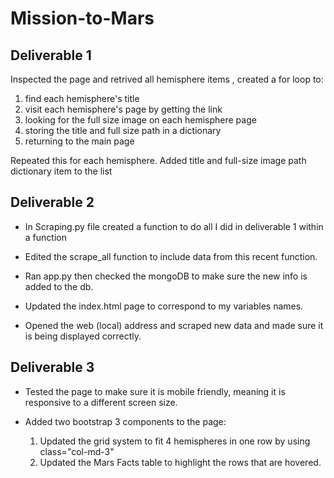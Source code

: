 # Mission-to-Mars

## Deliverable 1

Inspected the page and retrived all hemisphere items , created a for loop to:

1) find each hemisphere's title
2) visit each hemisphere's page by getting the link
3) looking for the full size image on each hemisphere page
4) storing the title and full size path in a dictionary
5) returning to the main page 

Repeated this for each hemisphere.
Added title and full-size image path dictionary item to the list

## Deliverable 2

- In Scraping.py file created a function to do all I did in deliverable 1 within a function

- Edited the scrape_all function to include data from this recent function.

- Ran app.py then checked the mongoDB to make sure the new info is added to the db.

- Updated the index.html page to correspond to my variables names.

- Opened the web (local) address and scraped new data and made sure it is being displayed correctly.


## Deliverable 3

- Tested the page to make sure it is mobile friendly, meaning it is responsive to a different screen size.

- Added two bootstrap 3 components to the page:

  1) Updated the grid system to fit 4 hemispheres in one row by using  class="col-md-3"
  2) Updated the Mars Facts table to highlight the rows that are hovered.
